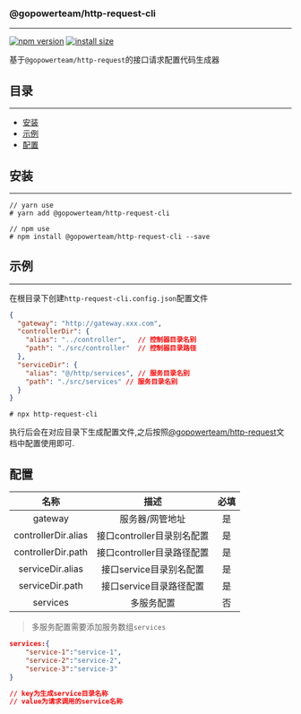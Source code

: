 ### @gopowerteam/http-request-cli
---

[![npm version](https://img.shields.io/npm/v/@gopowerteam/http-request-cli.svg?style=flat-square)](https://www.npmjs.org/package/@gopowerteam/http-request-cli)
[![install size](https://packagephobia.now.sh/badge?p=@gopowerteam/http-request-cli)](https://packagephobia.now.sh/result?p=@gopowerteam/http-request-cli)


基于`@gopowerteam/http-request`的接口请求配置代码生成器

## 目录
---

  - [安装](#安装)
  - [示例](#示例)
  - [配置](#配置)
  

## 安装
---

```shell
// yarn use
# yarn add @gopowerteam/http-request-cli

// npm use
# npm install @gopowerteam/http-request-cli --save
```

## 示例
---

在根目录下创建`http-request-cli.config.json`配置文件

```json
{
  "gateway": "http://gateway.xxx.com",
  "controllerDir": {
    "alias": "../controller",   // 控制器目录名别
    "path": "./src/controller"  // 控制器目录路径
  },
  "serviceDir": {
    "alias": "@/http/services", // 服务目录名别
    "path": "./src/services" // 服务目录名别
  }
}

```

```shell
# npx http-request-cli
```

执行后会在对应目录下生成配置文件,之后按照[@gopowerteam/http-request](https://www.npmjs.com/package/@gopowerteam/http-request)文档中配置使用即可.

## 配置


|        名称         |            描述            | 必填  |
| :-----------------: | :------------------------: | :---: |
|       gateway       |      服务器/网管地址       |  是   |
| controllerDir.alias | 接口controller目录别名配置 |  是   |
| controllerDir.path  | 接口controller目录路径配置 |  是   |
|  serviceDir.alias   |  接口service目录别名配置   |  是   |
|   serviceDir.path   |  接口service目录路径配置   |  是   |
|      services       |         多服务配置         |  否   |


> 多服务配置需要添加服务数组`services`

```json
services:{
    "service-1":"service-1",
    "service-2":"service-2",
    "service-3":"service-3"
}

// key为生成service目录名称
// value为请求调用的service名称
```
